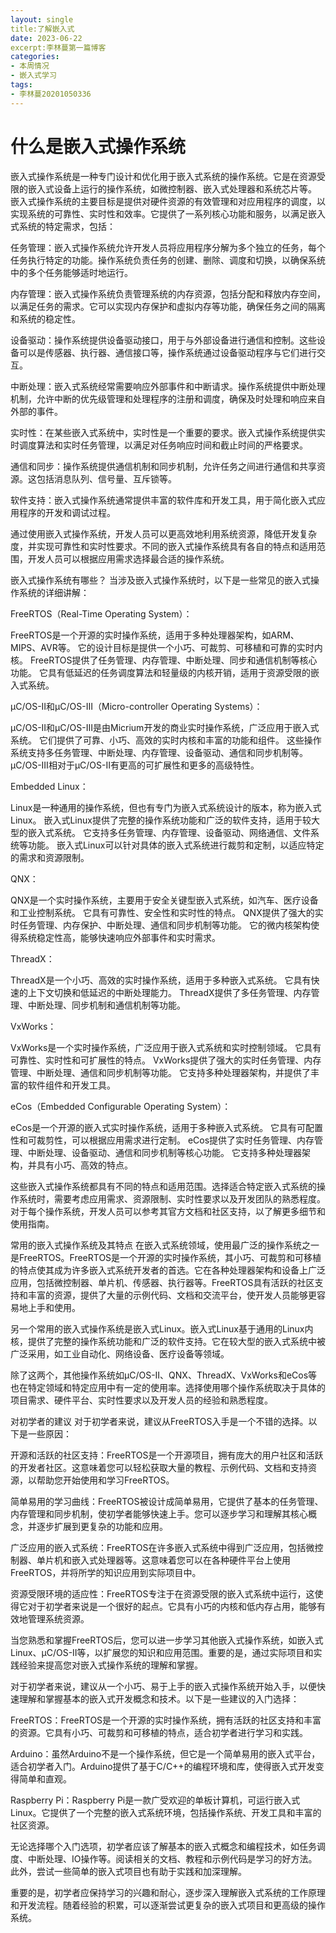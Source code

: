 ```yaml
---
layout: single
title:了解嵌入式
date: 2023-06-22
excerpt:李林蔓第一篇博客
categories:
- 本周情况
- 嵌入式学习
tags:
- 李林蔓20201050336
---
```


# 什么是嵌入式操作系统 

嵌入式操作系统是一种专门设计和优化用于嵌入式系统的操作系统。它是在资源受限的嵌入式设备上运行的操作系统，如微控制器、嵌入式处理器和系统芯片等。
嵌入式操作系统的主要目标是提供对硬件资源的有效管理和对应用程序的调度，以实现系统的可靠性、实时性和效率。它提供了一系列核心功能和服务，以满足嵌入式系统的特定需求，包括：

任务管理：嵌入式操作系统允许开发人员将应用程序分解为多个独立的任务，每个任务执行特定的功能。操作系统负责任务的创建、删除、调度和切换，以确保系统中的多个任务能够适时地运行。

内存管理：嵌入式操作系统负责管理系统的内存资源，包括分配和释放内存空间，以满足任务的需求。它可以实现内存保护和虚拟内存等功能，确保任务之间的隔离和系统的稳定性。

设备驱动：操作系统提供设备驱动接口，用于与外部设备进行通信和控制。这些设备可以是传感器、执行器、通信接口等，操作系统通过设备驱动程序与它们进行交互。

中断处理：嵌入式系统经常需要响应外部事件和中断请求。操作系统提供中断处理机制，允许中断的优先级管理和处理程序的注册和调度，确保及时处理和响应来自外部的事件。

实时性：在某些嵌入式系统中，实时性是一个重要的要求。嵌入式操作系统提供实时调度算法和实时任务管理，以满足对任务响应时间和截止时间的严格要求。

通信和同步：操作系统提供通信机制和同步机制，允许任务之间进行通信和共享资源。这包括消息队列、信号量、互斥锁等。

软件支持：嵌入式操作系统通常提供丰富的软件库和开发工具，用于简化嵌入式应用程序的开发和调试过程。

通过使用嵌入式操作系统，开发人员可以更高效地利用系统资源，降低开发复杂度，并实现可靠性和实时性要求。不同的嵌入式操作系统具有各自的特点和适用范围，开发人员可以根据应用需求选择最合适的操作系统。

嵌入式操作系统有哪些？
当涉及嵌入式操作系统时，以下是一些常见的嵌入式操作系统的详细讲解：

FreeRTOS（Real-Time Operating System）：

FreeRTOS是一个开源的实时操作系统，适用于多种处理器架构，如ARM、MIPS、AVR等。
它的设计目标是提供一个小巧、可裁剪、可移植和可靠的实时内核。
FreeRTOS提供了任务管理、内存管理、中断处理、同步和通信机制等核心功能。
它具有低延迟的任务调度算法和轻量级的内核开销，适用于资源受限的嵌入式系统。

μC/OS-II和μC/OS-III（Micro-controller Operating Systems）：

μC/OS-II和μC/OS-III是由Micrium开发的商业实时操作系统，广泛应用于嵌入式系统。
它们提供了可靠、小巧、高效的实时内核和丰富的功能和组件。
这些操作系统支持多任务管理、中断处理、内存管理、设备驱动、通信和同步机制等。
μC/OS-III相对于μC/OS-II有更高的可扩展性和更多的高级特性。

Embedded Linux：

Linux是一种通用的操作系统，但也有专门为嵌入式系统设计的版本，称为嵌入式Linux。
嵌入式Linux提供了完整的操作系统功能和广泛的软件支持，适用于较大型的嵌入式系统。
它支持多任务管理、内存管理、设备驱动、网络通信、文件系统等功能。
嵌入式Linux可以针对具体的嵌入式系统进行裁剪和定制，以适应特定的需求和资源限制。

QNX：

QNX是一个实时操作系统，主要用于安全关键型嵌入式系统，如汽车、医疗设备和工业控制系统。
它具有可靠性、安全性和实时性的特点。
QNX提供了强大的实时任务管理、内存保护、中断处理、通信和同步机制等功能。
它的微内核架构使得系统稳定性高，能够快速响应外部事件和实时需求。

ThreadX：

ThreadX是一个小巧、高效的实时操作系统，适用于多种嵌入式系统。
它具有快速的上下文切换和低延迟的中断处理能力。
ThreadX提供了多任务管理、内存管理、中断处理、同步机制和通信机制等功能。

VxWorks：

VxWorks是一个实时操作系统，广泛应用于嵌入式系统和实时控制领域。
它具有可靠性、实时性和可扩展性的特点。
VxWorks提供了强大的实时任务管理、内存管理、中断处理、通信和同步机制等功能。
它支持多种处理器架构，并提供了丰富的软件组件和开发工具。

eCos（Embedded Configurable Operating System）：

eCos是一个开源的嵌入式实时操作系统，适用于多种嵌入式系统。
它具有可配置性和可裁剪性，可以根据应用需求进行定制。
eCos提供了实时任务管理、内存管理、中断处理、设备驱动、通信和同步机制等核心功能。
它支持多种处理器架构，并具有小巧、高效的特点。

这些嵌入式操作系统都具有不同的特点和适用范围。选择适合特定嵌入式系统的操作系统时，需要考虑应用需求、资源限制、实时性要求以及开发团队的熟悉程度。对于每个操作系统，开发人员可以参考其官方文档和社区支持，以了解更多细节和使用指南。

常用的嵌入式操作系统及其特点
在嵌入式系统领域，使用最广泛的操作系统之一是FreeRTOS。FreeRTOS是一个开源的实时操作系统，其小巧、可裁剪和可移植的特点使其成为许多嵌入式系统开发者的首选。它在各种处理器架构和设备上广泛应用，包括微控制器、单片机、传感器、执行器等。FreeRTOS具有活跃的社区支持和丰富的资源，提供了大量的示例代码、文档和交流平台，使开发人员能够更容易地上手和使用。

另一个常用的嵌入式操作系统是嵌入式Linux。嵌入式Linux基于通用的Linux内核，提供了完整的操作系统功能和广泛的软件支持。它在较大型的嵌入式系统中被广泛采用，如工业自动化、网络设备、医疗设备等领域。

除了这两个，其他操作系统如μC/OS-II、QNX、ThreadX、VxWorks和eCos等也在特定领域和特定应用中有一定的使用率。选择使用哪个操作系统取决于具体的项目需求、硬件平台、实时性要求以及开发人员的经验和熟悉程度。

对初学者的建议
对于初学者来说，建议从FreeRTOS入手是一个不错的选择。以下是一些原因：

开源和活跃的社区支持：FreeRTOS是一个开源项目，拥有庞大的用户社区和活跃的开发者社区。这意味着您可以轻松获取大量的教程、示例代码、文档和支持资源，以帮助您开始使用和学习FreeRTOS。

简单易用的学习曲线：FreeRTOS被设计成简单易用，它提供了基本的任务管理、内存管理和同步机制，使初学者能够快速上手。您可以逐步学习和理解其核心概念，并逐步扩展到更复杂的功能和应用。

广泛应用的嵌入式系统：FreeRTOS在许多嵌入式系统中得到广泛应用，包括微控制器、单片机和嵌入式处理器等。这意味着您可以在各种硬件平台上使用FreeRTOS，并将所学的知识应用到实际项目中。

资源受限环境的适应性：FreeRTOS专注于在资源受限的嵌入式系统中运行，这使得它对于初学者来说是一个很好的起点。它具有小巧的内核和低内存占用，能够有效地管理系统资源。

当您熟悉和掌握FreeRTOS后，您可以进一步学习其他嵌入式操作系统，如嵌入式Linux、μC/OS-II等，以扩展您的知识和应用范围。重要的是，通过实际项目和实践经验来提高您对嵌入式操作系统的理解和掌握。

对于初学者来说，建议从一个小巧、易于上手的嵌入式操作系统开始入手，以便快速理解和掌握基本的嵌入式开发概念和技术。以下是一些建议的入门选择：

FreeRTOS：FreeRTOS是一个开源的实时操作系统，拥有活跃的社区支持和丰富的资源。它具有小巧、可裁剪和可移植的特点，适合初学者进行学习和实践。

Arduino：虽然Arduino不是一个操作系统，但它是一个简单易用的嵌入式平台，适合初学者入门。Arduino提供了基于C/C++的编程环境和库，使得嵌入式开发变得简单和直观。

Raspberry Pi：Raspberry Pi是一款广受欢迎的单板计算机，可运行嵌入式Linux。它提供了一个完整的嵌入式系统环境，包括操作系统、开发工具和丰富的社区资源。

无论选择哪个入门选项，初学者应该了解基本的嵌入式概念和编程技术，如任务调度、中断处理、IO操作等。阅读相关的文档、教程和示例代码是学习的好方法。此外，尝试一些简单的嵌入式项目也有助于实践和加深理解。

重要的是，初学者应保持学习的兴趣和耐心，逐步深入理解嵌入式系统的工作原理和开发流程。随着经验的积累，可以逐渐尝试更复杂的嵌入式项目和更高级的操作系统。
